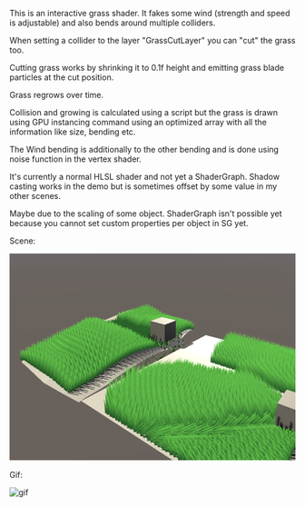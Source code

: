 This is an interactive grass shader. It fakes some wind (strength and speed is adjustable) and also bends around multiple colliders.

When setting a collider to the layer "GrassCutLayer" you can "cut" the grass too.

Cutting grass works by shrinking it to 0.1f height and emitting grass blade particles at the cut position. 

Grass regrows over time. 

Collision and growing is calculated using a script but the grass is drawn using GPU instancing command using an optimized array with all the information like size, bending etc. 

The Wind bending is additionally to the other bending and is done using noise function in the vertex shader.

It's currently a normal HLSL shader and not yet a ShaderGraph. Shadow casting works in the demo but is sometimes offset by some value in my other scenes. 

Maybe due to the scaling of some object. ShaderGraph isn't possible yet because you cannot set custom properties per object in SG yet.

Scene:

![Scene](https://github.com/Fonteinsoft/GrassShader/blob/master/scene.PNG)


Gif:

![gif](https://github.com/Fonteinsoft/GrassShader/blob/master/video.gif)
